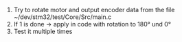 1. Try to rotate motor and output encoder data from the file ~/dev/stm32/test/Core/Src/main.c
2. If 1 is done -> apply in code with rotation to 180° und 0°
3. Test it multiple times
